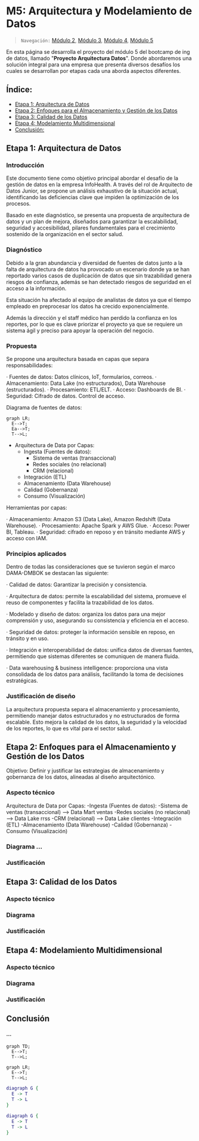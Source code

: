 # M5: Arquitectura y Modelamiento de Datos

> `Navegación:` [Módulo 2](https://github.com/git-jrm/ing-datos-M2), [Módulo 3](https://github.com/git-jrm/ing-datos-M3), [Módulo 4](https://github.com/git-jrm/ing-datos-M4), [Módulo 5](https://github.com/git-jrm/ing-datos-M5)

En esta página se desarrolla el proyecto del módulo 5 del bootcamp de ing de datos, llamado "**Proyecto Arquitectura Datos**". Donde abordaremos una solución integral para una empresa que presenta diversos desafíos los cuales se desarrollan por etapas cada una aborda aspectos diferentes.

## Índice:
- [Etapa 1: Arquitectura de Datos](#)
- [Etapa 2: Enfoques para el Almacenamiento y Gestión de los Datos](#)
- [Etapa 3: Calidad de los Datos](#)
- [Etapa 4: Modelamiento Multidimensional](#)
- [Conclusión: ](#)

## Etapa 1: Arquitectura de Datos

### Introducción

Este documento tiene como objetivo principal abordar el desafío de la gestión de datos en la empresa InfoHealth. A través del rol de Arquitecto de Datos Junior, se propone un análisis exhaustivo de la situación actual, identificando las deficiencias clave que impiden la optimización de los procesos. 

Basado en este diagnóstico, se presenta una propuesta de arquitectura de datos y un plan de mejora, diseñados para garantizar la escalabilidad, seguridad y accesibilidad, pilares fundamentales para el crecimiento sostenido de la organización en el sector salud.

### Diagnóstico

Debido a la gran abundancia y diversidad de fuentes de datos junto a la falta de arquitectura de datos ha provocado un escenario donde ya se han reportado varios casos de duplicación de datos que sin trazabilidad genera riesgos de confianza, además se han detectado riesgos de seguridad en el acceso a la información.

Esta situación ha afectado al equipo de analistas de datos ya que el tiempo empleado en preprocesar los datos ha crecido exponencialmente.

Además la dirección y el staff médico han perdido la confianza en los reportes, por lo que es clave priorizar el proyecto ya que se requiere un sistema ágil y preciso para apoyar la operación del negocio.

### Propuesta

Se propone una arquitectura basada en capas que separa responsabilidades:

· Fuentes de datos: Datos clínicos, IoT, formularios, correos.
· Almacenamiento: Data Lake (no estructurados), Data Warehouse (estructurados).
· Procesamiento: ETL/ELT.
· Acceso: Dashboards de BI.
· Seguridad: Cifrado de datos. Control de acceso.

Diagrama de fuentes de datos:
```mermaid
graph LR;
  E-->T;
  Ea-->T;
  T-->L;
```

- Arquitectura de Data por Capas:
  - Ingesta (Fuentes de datos):
    - Sistema de ventas (transaccional)
    - Redes sociales (no relacional)
    - CRM (relacional)
  - Integración (ETL)
  - Almacenamiento (Data Warehouse)
  - Calidad (Gobernanza)
  - Consumo (Visualización)

Herramientas por capas:

· Almacenamiento: Amazon S3 (Data Lake), Amazon Redshift (Data Warehouse).
· Procesamiento: Apache Spark y AWS Glue.
· Acceso: Power BI, Tableau.
· Seguridad: cifrado en reposo y en tránsito mediante AWS y acceso con IAM.

### Principios aplicados

Dentro de todas las consideraciones que se tuvieron según el marco DAMA-DMBOK se destacan las siguiente:

· Calidad de datos: Garantizar la precisión y consistencia.

· Arquitectura de datos: permite la escalabilidad del sistema, promueve el reuso de componentes y facilita la trazabilidad de los datos.

· Modelado y diseño de datos: organiza los datos para una mejor comprensión y uso, asegurando su consistencia y eficiencia en el acceso.

· Seguridad de datos: proteger la información sensible en reposo, en tránsito y en uso.

· Integración e interoperabilidad de datos: unifica datos de diversas fuentes, permitiendo que sistemas diferentes se comuniquen de manera fluida.

· Data warehousing & business intelligence: proporciona una vista consolidada de los datos para análisis, facilitando la toma de decisiones estratégicas.

### Justificación de diseño

La arquitectura propuesta separa el almacenamiento y procesamiento, permitiendo manejar datos estructurados y no estructurados de forma escalable. Esto mejora la calidad de los datos, la seguridad y la velocidad de los reportes, lo que es vital para el sector salud.


## Etapa 2: Enfoques para el Almacenamiento y Gestión de los Datos

Objetivo: Definir y justificar las estrategias de almacenamiento y gobernanza de los datos, alineadas al diseño arquitectónico.

### Aspecto técnico

Arquitectura de Data por Capas: 
  -Ingesta (Fuentes de datos):
    -Sistema de ventas (transaccional) --> Data Mart ventas
    -Redes sociales (no relacional) --> Data Lake rrss
    -CRM (relacional) --> Data Lake clientes
  -Integración (ETL)
  -Almacenamiento (Data Warehouse)
  -Calidad (Gobernanza)
  -Consumo (Visualización)

### Diagrama ...

### Justificación


## Etapa 3: Calidad de los Datos

### Aspecto técnico

### Diagrama

### Justificación


## Etapa 4: Modelamiento Multidimensional

### Aspecto técnico

### Diagrama

### Justificación


## Conclusión


#### ...


```mermaid
graph TD;
  E-->T;
  T-->L;
```

```mermaid
graph LR;
  E-->T;
  T-->L;
```

```dot
diagraph G {
  E -> T
  T -> L
}
```
```dot (enfine="circo")
diagraph G {
  E -> T
  T -> L
}
```
